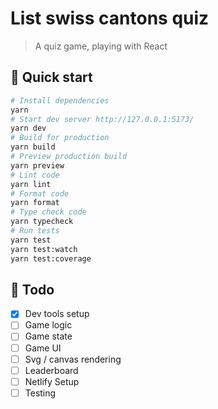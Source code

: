# List swiss cantons quiz

> A quiz game, playing with React

## :rocket: Quick start

```bash
# Install dependencies
yarn
# Start dev server http://127.0.0.1:5173/
yarn dev
# Build for production
yarn build
# Preview production build
yarn preview
# Lint code
yarn lint
# Format code
yarn format
# Type check code
yarn typecheck
# Run tests
yarn test
yarn test:watch
yarn test:coverage
```

## :memo: Todo

- [x] Dev tools setup
- [ ] Game logic
- [ ] Game state
- [ ] Game UI
- [ ] Svg / canvas rendering
- [ ] Leaderboard
- [ ] Netlify Setup
- [ ] Testing
